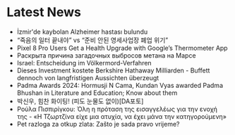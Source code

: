 # Latest News
-  İzmir'de kaybolan Alzheimer hastası bulundu
-  “죽음의 일터 끝내야” vs “준비 안된 영세사업장 폐업 위기”
-  Pixel 8 Pro Users Get a Health Upgrade with Google’s Thermometer App
-  Раскрыта причина загадочных выбросов метана на Марсе
-  Israel: Entscheidung im Völkermord-Verfahren
-  Dieses Investment kostete Berkshire Hathaway Milliarden - Buffett dennoch von langfristigen Aussichten überzeugt
-  Padma Awards 2024: Hormusji N Cama, Kundan Vyas awarded Padma Bhushan in Literature and Education; Know about them
-  박신우, 힘찬 화이팅! (피도 눈물도 없이)[DA포토]
-  Ρούλα Πισπιρίγκου: Όλη η πρόταση της εισαγγελέως για την ενοχή της - «Η Τζωρτζίνα είχε μια ατυχία, να έχει μάνα την κατηγορούμενη»
-  Pet razloga za otkup zlata: Zašto je sada pravo vrijeme?
